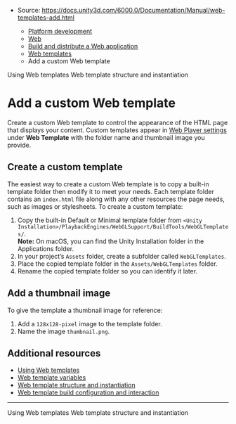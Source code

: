 * Source: https://docs.unity3d.com/6000.0/Documentation/Manual/web-templates-add.html

  * [Platform development ](https://docs.unity3d.com/6000.0/Documentation/Manual/PlatformSpecific.html)
  * [Web](https://docs.unity3d.com/6000.0/Documentation/Manual/webgl.html)
  * [Build and distribute a Web application](https://docs.unity3d.com/6000.0/Documentation/Manual/webgl-building-distribution.html)
  * [Web templates](https://docs.unity3d.com/6000.0/Documentation/Manual/webgl-templates.html)
  * Add a custom Web template


[](https://docs.unity3d.com/6000.0/Documentation/Manual/web-templates-intro.html)
Using Web templates
[](https://docs.unity3d.com/6000.0/Documentation/Manual/web-templates-structure.html)
Web template structure and instantiation
# Add a custom Web template
Create a custom Web template to control the appearance of the HTML page that displays your content.
Custom templates appear in [Web Player settings](https://docs.unity3d.com/6000.0/Documentation/Manual/class-PlayerSettingsWebGL.html) under **Web Template** with the folder name and thumbnail image you provide.
## Create a custom template
The easiest way to create a custom Web template is to copy a built-in template folder then modify it to meet your needs. Each template folder contains an `index.html` file along with any other resources the page needs, such as images or stylesheets.
To create a custom template:
  1. Copy the built-in Default or Minimal template folder from `<Unity Installation>/PlaybackEngines/WebGLSupport/BuildTools/WebGLTemplates/`.   
**Note:** On macOS, you can find the Unity Installation folder in the Applications folder.
  2. In your project’s `Assets` folder, create a subfolder called `WebGLTemplates`.
  3. Place the copied template folder in the `Assets/WebGLTemplates` folder.
  4. Rename the copied template folder so you can identify it later.


## Add a thumbnail image
To give the template a thumbnail image for reference:
  1. Add a `128x128-pixel` image to the template folder.
  2. Name the image `thumbnail.png`.


## Additional resources
  * [Using Web templates](https://docs.unity3d.com/6000.0/Documentation/Manual/web-templates-intro.html)
  * [Web template variables](https://docs.unity3d.com/6000.0/Documentation/Manual/web-templates-variables.html)
  * [Web template structure and instantiation](https://docs.unity3d.com/6000.0/Documentation/Manual/web-templates-structure.html)
  * [Web template build configuration and interaction](https://docs.unity3d.com/6000.0/Documentation/Manual/web-templates-build-configuration.html)


* * *
[](https://docs.unity3d.com/6000.0/Documentation/Manual/web-templates-intro.html)
Using Web templates
[](https://docs.unity3d.com/6000.0/Documentation/Manual/web-templates-structure.html)
Web template structure and instantiation
